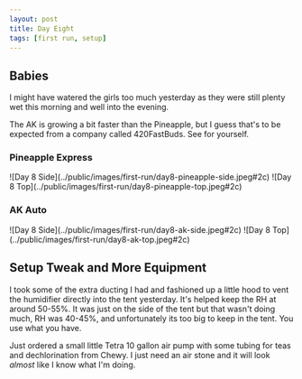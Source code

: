 ```yaml
---
layout: post
title: Day Eight
tags: [first run, setup]
---
```


## Babies

I might have watered the girls too much yesterday as they were still plenty wet this morning and well into the evening.

The AK is growing a bit faster than the Pineapple, but I guess that's to be expected from a company called 420FastBuds. See for yourself.

### Pineapple Express

<div class="pic-row">
![Day 8 Side](../public/images/first-run/day8-pineapple-side.jpeg#2c)
![Day 8 Top](../public/images/first-run/day8-pineapple-top.jpeg#2c)
</div>

### AK Auto

<span class="pic-row">
![Day 8 Side](../public/images/first-run/day8-ak-side.jpeg#2c)
![Day 8 Top](../public/images/first-run/day8-ak-top.jpeg#2c)
</span>

## Setup Tweak and More Equipment

I took some of the extra ducting I had and fashioned up a little hood to vent the humidifier directly into the tent yesterday. It's helped keep the RH at around 50-55%. It was just on the side of the tent but that wasn't doing much, RH was 40-45%, and unfortunately its too big to keep in the tent. You use what you have.

Just ordered a small little Tetra 10 gallon air pump with some tubing for teas and dechlorination from Chewy. I just need an air stone and it will look <i class="orange">almost</i> like I know what I'm doing.